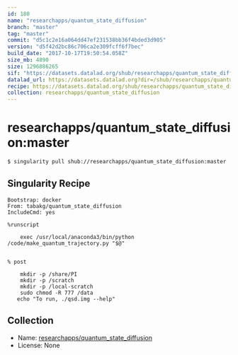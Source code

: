 ```yaml
---
id: 180
name: "researchapps/quantum_state_diffusion"
branch: "master"
tag: "master"
commit: "d5c1c2e16a064dd47ef231538bb36f4bded3d905"
version: "d5f42d2bc86c706ca2e309fcff6f7bec"
build_date: "2017-10-17T19:50:54.058Z"
size_mb: 4890
size: 1296886265
sif: "https://datasets.datalad.org/shub/researchapps/quantum_state_diffusion/master/2017-10-17-d5c1c2e1-d5f42d2b/d5f42d2bc86c706ca2e309fcff6f7bec.img.gz"
datalad_url: https://datasets.datalad.org?dir=/shub/researchapps/quantum_state_diffusion/master/2017-10-17-d5c1c2e1-d5f42d2b/
recipe: https://datasets.datalad.org/shub/researchapps/quantum_state_diffusion/master/2017-10-17-d5c1c2e1-d5f42d2b/Singularity
collection: researchapps/quantum_state_diffusion
---
```


# researchapps/quantum_state_diffusion:master

```bash
$ singularity pull shub://researchapps/quantum_state_diffusion:master
```

## Singularity Recipe

```singularity
Bootstrap: docker
From: tabakg/quantum_state_diffusion
IncludeCmd: yes

%runscript

    exec /usr/local/anaconda3/bin/python /code/make_quantum_trajectory.py "$@"


% post

    mkdir -p /share/PI
    mkdir -p /scratch
    mkdir -p /local-scratch
    sudo chmod -R 777 /data
   echo "To run, ./qsd.img --help"
```

## Collection

 - Name: [researchapps/quantum_state_diffusion](https://github.com/researchapps/quantum_state_diffusion)
 - License: None

